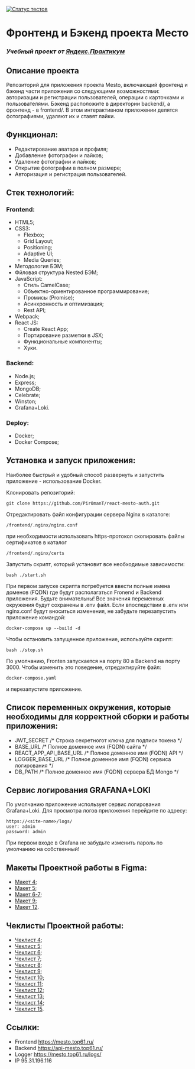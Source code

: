 [![Статус тестов](../../actions/workflows/tests.yml/badge.svg)](../../actions/workflows/tests.yml)

# Фронтенд и Бэкенд проекта Место
### *Учебный проект от [Яндекс.Практикум](https://practicum.yandex.ru/web/)*

## Описание проекта
Репозиторий для приложения проекта Mesto, включающий фронтенд и бэкенд части приложения со следующими возможностями: авторизации и регистрации пользователей, операции с карточками и пользователями. Бэкенд расположите в директории backend/, а фронтенд - в frontend/. В этом интерактивном приложении делятся фотографиями, удаляют их и ставят лайки.

## Функционал:
- Редактирование аватара и профиля;
- Добавление фотографии и лайков;
- Удаление фотографии и лайков;
- Открытие фотографии в полном размере;
- Авторизация и регистрация пользователей.

## Стек технологий:
### Frontend:
- HTML5;
- CSS3:
    - Flexbox;
    - Grid Layout;
    - Positioning;
    - Adaptive UI;
    - Media Queries;
- Методология БЭМ;
- Фйловая структура Nested БЭМ;
- JavaScript:
    - Стиль CamelCase;
    - Объектно-ориентированное программирование;
    - Промисы (Promise);
    - Асинхронность и оптимизация;
    - Rest API;
- Webpack;
- React JS:
    - Create React App;
    - Портирование разметки в JSX;
    - Функциональные компоненты;
    - Хуки.

### Backend:
- Node.js;
- Express;
- MongoDB;
- Сelebrate;
- Winston;
- Grafana+Loki.

### Deploy:
- Docker;
- Docker Compose;
## Установка и запуск приложения:

Наиболее быстрый и удобный способ развернуть и запустить приложение - использование 
Docker. 

Клонировать репозиторий:

    git clone https://github.com/Pir0manT/react-mesto-auth.git

Отредактировать файл конфигурации сервера Nginx в каталоге: 

    /frontend/.nginx/nginx.conf

при необходимости иcпользовать https-протокол скопировать файлы сертификатов
в каталог

    /frontend/.nginx/certs
    

Запустить скрипт, который установит все необходимые зависимости:

    bash ./start.sh

При первом запуске скрипта потребуется ввести полные имена доменов (FQDN) где будут располагаться Fronend и Backend приложения.
Будьте внимательны! Все значения переменных окружения будут сохранены в .env файл.
Если впоследствии в .env или nginx.conf будут вноситься изменения, не забудьте перезапустить приложение командой:

    docker-compose up --build -d

Чтобы остановить запущенное приложение, используйте скрипт:

    bash ./stop.sh

По умолчанию, Fronten запускается на порту 80 а Backend на порту 3000. Чтобы изменить это поведение, отредактируйте файл:

    docker-compose.yaml

и перезапустите приложение.

## Список переменных окружения, которые необходимы для корректной сборки и работы приложения:
- JWT_SECRET /* Строка секретногот ключа для подписи токена */
- BASE_URL /* Полное доменное имя (FQDN) сайта */ 
- REACT_APP_API_BASE_URL /* Полное доменное имя (FQDN) API */
- LOGGER_BASE_URL /* Полное доменное имя (FQDN) сервиса логирования */
- DB_PATH /* Полное доменное имя (FQDN) сервера БД Mongo */

## Сервис логирования GRAFANA+LOKI

По умолчанию приложение использует сервис логирования Grafana+Loki. Для просмотра логов приложения перейдите по адресу:

    https://<site-name>/logs/
    user: admin
    password: admin

При первом входе в Grafana не забудьте изменить пароль по умолчанию на собственный!


## Макеты Проектной работы в Figma:
- [Макет 4](https://www.figma.com/file/2cn9N9jSkmxD84oJik7xL7/JavaScript.-Sprint-4);
- [Макет 5](https://www.figma.com/file/bjyvbKKJN2naO0ucURl2Z0/JavaScript.-Sprint-5);
- [Макет 6-7](https://www.figma.com/file/kRVLKwYG3d1HGLvh7JFWRT/JavaScript.-Sprint-6);
- [Макет 9](https://www.figma.com/file/PSdQFRHoxXJFs2FH8IXViF/JavaScript-9-sprint);
- [Макет 12](https://www.figma.com/file/5H3gsn5lIGPwzBPby9jAOo/JavaScript.-Sprint-12).

## Чеклисты Проектной работы:
- [Чеклист 4](https://code.s3.yandex.net/web-developer/checklists/new-program/checklist-4/index.html);
- [Чеклист 5](https://code.s3.yandex.net/web-developer/checklists/new-program/checklist-5/index.html);
- [Чеклист 6](https://code.s3.yandex.net/web-developer/checklists/new-program/checklist-6/index.html);
- [Чеклист 7](https://code.s3.yandex.net/web-developer/checklists/new-program/checklist-7/index.html);
- [Чеклист 8](https://code.s3.yandex.net/web-developer/checklists/new-program/checklist-8/index.html);
- [Чеклист 9](https://code.s3.yandex.net/web-developer/checklists/new-program/checklist-9/index.html);
- [Чеклист 10](https://code.s3.yandex.net/web-developer/checklists/new-program/checklist-10/index.html);
- [Чеклист 11](https://code.s3.yandex.net/web-developer/checklists/new-program/checklist-11/index.html);
- [Чеклист 12](https://code.s3.yandex.net/web-developer/checklists/new-program/checklist-12/index.html);
- [Чеклист 13](https://code.s3.yandex.net/web-developer/checklists/new-program/checklist-13/index.html);
- [Чеклист 14](https://code.s3.yandex.net/web-developer/checklists/new-program/checklist-14/index.html);
- [Чеклист 15](https://code.s3.yandex.net/web-developer/checklists/new-program/checklist-15/index.html).


## Ссылки:
- Frontend https://mesto.top61.ru/
- Backend https://api-mesto.top61.ru/
- Logger https://mesto.top61.ru/logs/
- IP 95.31.196.116

